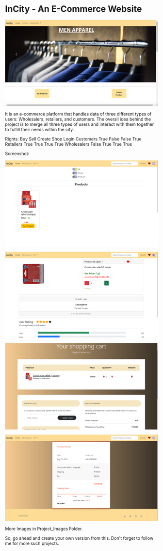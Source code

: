 # InCity - An E-Commerce Website

![alt text](https://github.com/abdeali004/InCity/blob/master/Project_Images/HomePage.png?raw=true)

It is an e-commerce platform that handles data of three different types of users: Wholesalers, retailers, and customers. The overall idea behind the project is to merge all three types of users and interact with them together to fulfill their needs within the city.

Rights:		    Buy		Sell	Create Shop     Login
Customers	    True	False	False           True
Retailers		True	True	True            True
Wholesalers	    False	True	True            True


Screenshot:

![alt text](https://github.com/abdeali004/InCity/blob/master/Project_Images/AllProducts.png?raw=true)

![alt text](https://github.com/abdeali004/InCity/blob/master/Project_Images/product2.png?raw=true)

![alt text](https://github.com/abdeali004/InCity/blob/master/Project_Images/cart.png?raw=true)

![alt text](https://github.com/abdeali004/InCity/blob/master/Project_Images/bill.png?raw=true)

More Images in Project_Images Folder.


So, go ahead and create your own version from this.
Don't forget to follow me for more such projects.

